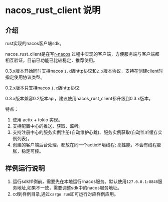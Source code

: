 # nacos_rust_client 说明

## 介绍

rust实现的nacos客户端sdk。

nacos_rust_client是在写[r-nacos](https://github.com/r-nacos/r-nacos) 过程中实现的客户端，方便服务端与客户端都相互验证，目前已功能已比较稳定，推荐使用。

0.3.x版本开始同时支持nacos `1.x`版http协议和`2.x`版本协议，支持在创建client时指定使用协议类型。

0.2.x版本只支持nacos `1.x`版http协议.

0.3.x版本兼容0.2版本api，建议使用nacos_rust_client都升级到0.3.x版本。

特点：

1. 使用 actix + tokio 实现。
2. 支持配置中心的推送、获取、监听。
3. 支持注册中心的服务实例注册(自动维护心跳)、服务实例获取(自动监听缓存实例列表)。
4. 创建的客户端后台处理，都放在同一个actix环境线程; 高性能，不会有线程膨胀，稳定可控。


## 样例运行说明

1. 运行sdk样例前，需要先在本地运行rnacos服务。默认使用`127.0.0.1:8848`服务地址,如果不一致，需要调整sdk中的nacos服务地址。
2. cd到样例目录,通过`cargo run`即可运行对应样例应用。


